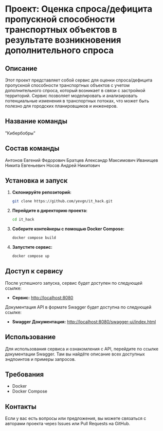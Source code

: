 # Проект: Оценка спроса/дефицита пропускной способности транспортных объектов в результате возникновения дополнительного спроса

## Описание
Этот проект представляет собой сервис для оценки  спроса/дефицита пропускной способности транспортных объектов с учетом дополнительного спроса, который возникает в связи с застройкой территорий. Сервис позволяет моделировать и анализировать потенциальные изменения в транспортных потоках, что может быть полезно для городских планировщиков и инженеров.

## Название команды
"Кибербобры"

## Состав команды
Антонов Евгений Федорович
Братцев Александр Максимович
Иванищев Никита Евгеньевич
Носов Андрей Никитович

## Установка и запуск

1. **Склонируйте репозиторий:**
    ```bash
    git clone https://github.com/yevgn/it_hack.git
    ```

2. **Перейдите в директорию проекта:**
    ```bash
    cd it_hack
    ```

3. **Соберите контейнеры с помощью Docker Compose:**
    ```bash
    docker compose build
    ```

4. **Запустите сервис:**
    ```bash
    docker compose up
    ```

## Доступ к сервису

После успешного запуска, сервис будет доступен по следующей ссылке:
- **Сервис:** [http://localhost:8080](http://localhost:8080)

Документация API в формате Swagger будет доступна по следующей ссылке:
- **Swagger Документация:** [http://localhost:8080/swagger-ui/index.html](http://localhost:8080/swagger-ui/index.html)

## Использование

Для использования сервиса и ознакомления с API, перейдите по ссылке документации Swagger. Там вы найдёте описание всех доступных эндпоинтов и примеры запросов.

## Требования

- Docker
- Docker Compose

## Контакты

Если у вас есть вопросы или предложения, вы можете связаться с авторами проекта через Issues или Pull Requests на GitHub.
